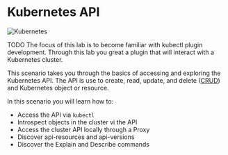 # Kubernetes API #

![Kubernetes](/javajon/courses/kubernetes-extensibility/kube-api/assets/kubernetes.png "Kubernetes")


TODO
The focus of this lab is to become familiar with kubectl plugin development. Through this lab you great a plugin that will interact with a Kubernetes cluster.


This scenario takes you through the basics of accessing and exploring the Kubernetes API. The API is use to create, read, update, and delete ([CRUD](https://en.wikipedia.org/wiki/Create,_read,_update_and_delete)) and Kubernetes object or resource.

In this scenario you will learn how to:

- Access the API via `kubectl`
- Introspect objects in the cluster vi the API
- Access the cluster API locally through a Proxy
- Discover api-resources and api-versions
- Discover the Explain and Describe commands
